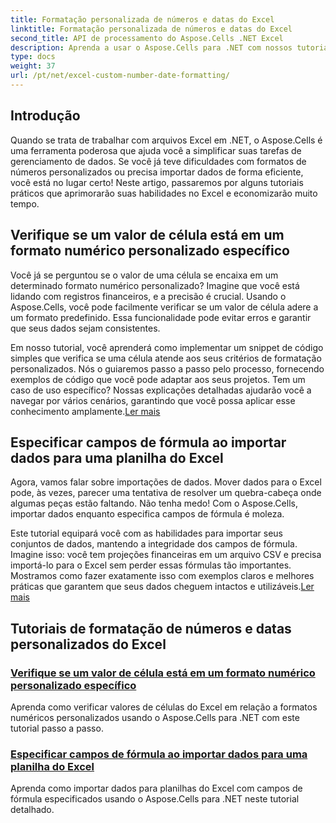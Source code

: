 ```yaml
---
title: Formatação personalizada de números e datas do Excel
linktitle: Formatação personalizada de números e datas do Excel
second_title: API de processamento do Aspose.Cells .NET Excel
description: Aprenda a usar o Aspose.Cells para .NET com nossos tutoriais abrangentes sobre formatação personalizada de números e datas. Otimize suas habilidades no Excel.
type: docs
weight: 37
url: /pt/net/excel-custom-number-date-formatting/
---
```

## Introdução

Quando se trata de trabalhar com arquivos Excel em .NET, o Aspose.Cells é uma ferramenta poderosa que ajuda você a simplificar suas tarefas de gerenciamento de dados. Se você já teve dificuldades com formatos de números personalizados ou precisa importar dados de forma eficiente, você está no lugar certo! Neste artigo, passaremos por alguns tutoriais práticos que aprimorarão suas habilidades no Excel e economizarão muito tempo.

## Verifique se um valor de célula está em um formato numérico personalizado específico

Você já se perguntou se o valor de uma célula se encaixa em um determinado formato numérico personalizado? Imagine que você está lidando com registros financeiros, e a precisão é crucial. Usando o Aspose.Cells, você pode facilmente verificar se um valor de célula adere a um formato predefinido. Essa funcionalidade pode evitar erros e garantir que seus dados sejam consistentes. 

Em nosso tutorial, você aprenderá como implementar um snippet de código simples que verifica se uma célula atende aos seus critérios de formatação personalizados. Nós o guiaremos passo a passo pelo processo, fornecendo exemplos de código que você pode adaptar aos seus projetos. Tem um caso de uso específico? Nossas explicações detalhadas ajudarão você a navegar por vários cenários, garantindo que você possa aplicar esse conhecimento amplamente.[Ler mais](./check-if-a-cell-value-is-in-a-specific-custom-number-format/)

## Especificar campos de fórmula ao importar dados para uma planilha do Excel

Agora, vamos falar sobre importações de dados. Mover dados para o Excel pode, às vezes, parecer uma tentativa de resolver um quebra-cabeça onde algumas peças estão faltando. Não tenha medo! Com o Aspose.Cells, importar dados enquanto especifica campos de fórmula é moleza.

Este tutorial equipará você com as habilidades para importar seus conjuntos de dados, mantendo a integridade dos campos de fórmula. Imagine isso: você tem projeções financeiras em um arquivo CSV e precisa importá-lo para o Excel sem perder essas fórmulas tão importantes. Mostramos como fazer exatamente isso com exemplos claros e melhores práticas que garantem que seus dados cheguem intactos e utilizáveis.[Ler mais](./specify-formula-fields-while-importing-data-to-worksheet-in-excel/)

## Tutoriais de formatação de números e datas personalizados do Excel
### [Verifique se um valor de célula está em um formato numérico personalizado específico](./check-if-a-cell-value-is-in-a-specific-custom-number-format/)
Aprenda como verificar valores de células do Excel em relação a formatos numéricos personalizados usando o Aspose.Cells para .NET com este tutorial passo a passo.
### [Especificar campos de fórmula ao importar dados para uma planilha do Excel](./specify-formula-fields-while-importing-data-to-worksheet-in-excel/)
Aprenda como importar dados para planilhas do Excel com campos de fórmula especificados usando o Aspose.Cells para .NET neste tutorial detalhado.